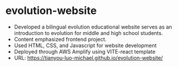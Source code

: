 # evolution-website

- Developed a bilingual evolution educational website serves as an introduction to evolution for middle and high school students.
- Content emphasized frontend project.
- Used HTML, CSS, and Javascript for website development
- Deployed through AWS Amplify using VITE-react template
- URL: https://tianyou-luo-michael.github.io/evolution-website/
